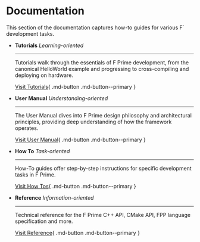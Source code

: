 # Documentation

This section of the documentation captures how-to guides for various F´ development tasks.


<div class="grid cards" markdown>

-   <span class="card-title">__Tutorials__</span> *Learning-oriented*

    ---

    Tutorials walk through the essentials of F Prime development, from the canonical HelloWorld example and progressing to cross-compiling and deploying on hardware.

    [Visit Tutorials](tutorials/index.md){ .md-button .md-button--primary }

-   <span class="card-title">__User Manual__</span> *Understanding-oriented*

    ---

    The User Manual dives into F Prime design philosophy and architectural principles, providing deep understanding of how the framework operates.

    [Visit User Manual](user-manual/index.md){ .md-button .md-button--primary }

-   <span class="card-title">__How To__</span> *Task-oriented*

    ---

    How-To guides offer step-by-step instructions for specific development tasks in F Prime.

    [Visit How Tos](how-to/index.md){ .md-button .md-button--primary }

-   <span class="card-title">__Reference__</span> *Information-oriented*

    ---

    Technical reference for the F Prime C++ API, CMake API, FPP language specification and more.

    [Visit Reference](reference/index.md){ .md-button .md-button--primary }


</div>